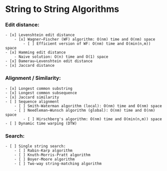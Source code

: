 # String to String Algorithms

### Edit distance:
    - [x] Levenshtein edit distance
        - [x] Wagner–Fischer (WF) algorithm: O(nm) time and O(nm) space
            - [ ] Efficient version of WF: O(nm) time and O(min(n,m)) space
    - [x] Hamming edit distance
        - Naive solution: O(n) time and O(1) space
    - [x] Damerau–Levenshtein edit distance
    - [x] Jaccard distance

### Alignment / Similarity:
    - [x] Longest common substring
    - [x] Longest common subsequence
    - [x] Jaccard similarity
    - [ ] Sequence alignment
        - [ ] Smith-Waterman algorithm (local): O(nm) time and O(nm) space
        - [ ] Needleman–Wunsch algorithm (global): O(nm) time and O(nm) space
            - [ ] Hirschberg's algorithm: O(nm) time and O(min(n,m)) space
    - [ ] Dynamic time warping (DTW)

### Search:
    - [ ] Single string search:
        - [ ] Rabin-Karp algorithm
        - [ ] Knuth-Morris-Pratt algorithm
        - [ ] Boyer-Moore algorithm
        - [ ] Two-way string-matching algorithm